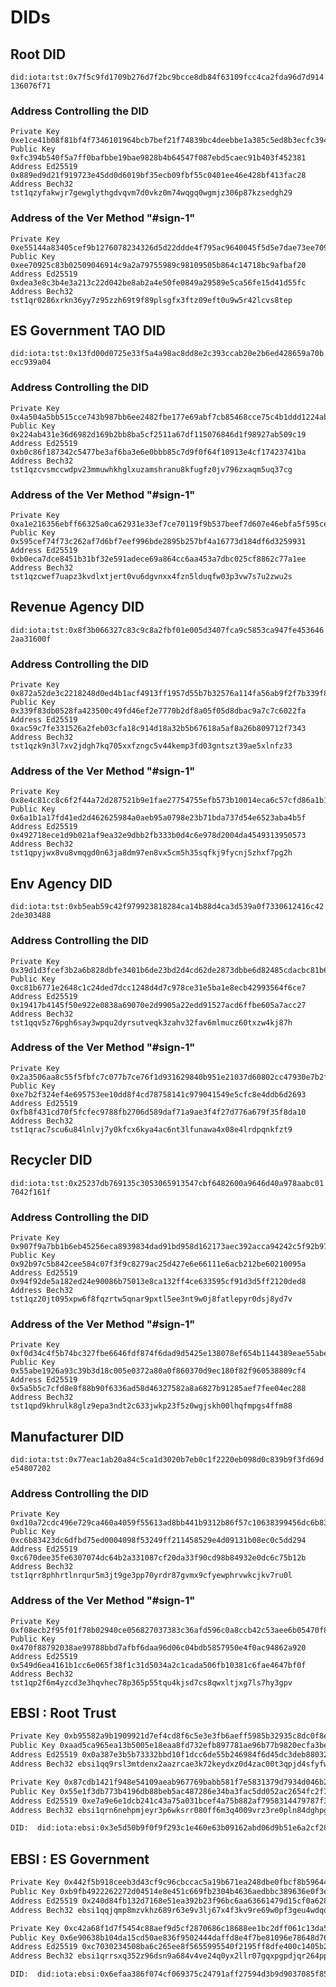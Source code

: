 # DIDs

## Root DID

`did:iota:tst:0x7f5c9fd1709b276d7f2bc9bcce8db84f63109fcc4ca2fda96d7d914136076f71`

### Address Controlling the DID

```text
Private Key 0xe1ce41b08f81bf4f7346101964bcb7bef21f74839bc4deebbe1a385c5ed8b3ecfc394b540f5a7ff0bafbbe19bae9828b4b64547f087ebd5caec91b403f452381
Public Key 0xfc394b540f5a7ff0bafbbe19bae9828b4b64547f087ebd5caec91b403f452381
Address Ed25519 0x889ed9d21f919723e45dd0d6019bf35ecb09fbf55c0401ee46e428bf413fac28
Address Bech32 tst1qzyfakwjr7gewglythgdvqvm7d0vkz0m74wqgq0wgmjz306p87kzsedgh29
```

### Address of the Ver Method "#sign-1"

```text
Private Key 0xe55144a83405cef9b1276078234326d5d22ddde4f795ac9640045f5d5e7dae73ee70925c83b02509046914c9a2a79755989c98109505b864c14718bc9afbaf20
Public Key 0xee70925c83b02509046914c9a2a79755989c98109505b864c14718bc9afbaf20
Address Ed25519 0xdea3e8c3b4e3a213c22d042be8ab2a4e50fe0849a29589e5ca56fe15d41d55fc
Address Bech32 tst1qr0286xrkn36yy7z95zzh69t9f89plsgfx3ftz09eft0u9w5r42lcvs8tep
```

## ES Government TAO DID

`did:iota:tst:0x13fd00d0725e33f5a4a98ac8dd8e2c393ccab20e2b6ed428659a70becc939a04`

### Address Controlling the DID

```text
Private Key 0x4a504a5bb515cce743b987bb6ee2482fbe177e69abf7cb85468cce75c4b1ddd1224ab431e36d6982d169b2bb8ba5cf2511a67df115076846d1f98927ab509c19
Public Key 0x224ab431e36d6982d169b2bb8ba5cf2511a67df115076846d1f98927ab509c19
Address Ed25519 0xb0c86f187342c5477be3af6ba3e6e0bbb85c7d9f0f64f10913e4cf17423741ba
Address Bech32 tst1qzcvsmccwdpv23mmuwhkhglxuzamshranu8kfugfz0jv796zxaqm5uq37cg
```

### Address of the Ver Method "#sign-1"

```text
Private Key 0xa1e216356ebff66325a0ca62931e33ef7ce70119f9b537beef7d607e46ebfa5f595cef74f73c262af7d6bf7eef996bde2895b257bf4a16773d184df6d3259931
Public Key 0x595cef74f73c262af7d6bf7eef996bde2895b257bf4a16773d184df6d3259931
Address Ed25519 0xb0eca7dce8451b31bf32e591adece69a864cc6aa453a7dbc025cf8862c77a1ee
Address Bech32 tst1qzcwef7uapz3kvdlxtjert0vu6dgvnxx4fzn5lduqfw03p3vw7s7u2zwu2s
```

## Revenue Agency DID

`did:iota:tst:0x8f3b066327c83c9c8a2fbf01e005d3407fca9c5853ca947fe4536462aa31600f`

### Address Controlling the DID

```text
Private Key 0x872a52de3c2218248d0ed4b1acf4913ff1957d55b7b32576a114fa56ab9f2f7b339f83db0528fa423500c49fd46ef2e7770b2df8a05f05d8dbac9a7c7c6022fa
Public Key 0x339f83db0528fa423500c49fd46ef2e7770b2df8a05f05d8dbac9a7c7c6022fa
Address Ed25519 0xac59c7fe331526a2feb03cfa18c914d18a32b5b67618a5af8a26b809712f7343
Address Bech32 tst1qzk9n3l7xv2jdgh7kq705xxfzngc5v44kemp3fd03gntszt39ae5xlnfz33
```

### Address of the Ver Method "#sign-1"

```text
Private Key 0x8e4c81cc8c6f2f44a72d287521b9e1fae27754755efb573b10014eca6c57cfd86a1b1a17fd41ed2d462625984a0aeb95a0798e23b71bda737d54e6523aba4b5f
Public Key 0x6a1b1a17fd41ed2d462625984a0aeb95a0798e23b71bda737d54e6523aba4b5f
Address Ed25519 0x492718ece1d9b021af9ea32e9dbb2fb333b0d4c6e978d2004da4549313950573
Address Bech32 tst1qpyjwx8vu8vmqgd0n63ja8dm97en8vx5cm5h35sqfkj9fycnj5zhxf7pg2h
```

## Env Agency DID

`did:iota:tst:0xb5eab59c42f979923818284ca14b88d4ca3d539a0f7330612416c422de303488`

### Address Controlling the DID

```text
Private Key 0x39d1d3fcef3b2a6b828dbfe3401b6de23bd2d4cd62de2873dbbe6d82485cdacbc81b6771e2648c1c24ded7dcc1248d4d7c978ce31e5ba1e8ecb42993564f6ce7
Public Key 0xc81b6771e2648c1c24ded7dcc1248d4d7c978ce31e5ba1e8ecb42993564f6ce7
Address Ed25519 0x19417b4145f50e922e0838a69070e2d9905a22edd91527acd6ffbe605a7acc27
Address Bech32 tst1qqv5z76pgh6say3wpqu2dyrsutveqk3zahv32fav6mlmucz60txzw4kj87h
```

### Address of the Ver Method "#sign-1"

```text
Private Key 0x2a3506aa8c55f5fbfc7c077b7ce76f1d931629840b951e21037d60802cc47930e7b2f324ef4e695753ee10dd8f4cd78758141c979041549e5cfc8e4ddb6d2693
Public Key 0xe7b2f324ef4e695753ee10dd8f4cd78758141c979041549e5cfc8e4ddb6d2693
Address Ed25519 0xfb8f431cd70f5fcfec9788fb2706d589daf71a9ae3f4f27d776a679f35f8da10
Address Bech32 tst1qrac7scu6u84lnlvj7y0kfcx6kya4ac6nt3lfunawa4x08e4lrdpqnkfzt9
```

## Recycler DID

`did:iota:tst:0x25237db769135c3053065913547cbf6482600a9646d40a978aabc017042f161f`

### Address Controlling the DID

```text
Private Key 0x907f9a7bb1b6eb45256eca8939834dad91bd958d162173aec392acca94242c5f92b97c5b842cee584c07f3f9c8279ac25d427e6e66111e6acb212be60210095a
Public Key 0x92b97c5b842cee584c07f3f9c8279ac25d427e6e66111e6acb212be60210095a
Address Ed25519 0x94f92de5a182ed24e90086b75013e8ca132ff4ce633595cf91d3d5ff2120ded8
Address Bech32 tst1qz20jt095xpw6f8fqzrtw5qnar9pxtl5ee3nt9w0j8fatlepyr0dsj8yd7v
```

### Address of the Ver Method "#sign-1"

```text
Private Key 0xf0d34c4f5b74bc327fbe6646fdf874f6dad9d5425e138078ef654b1144389eae55abe1926a93c39b3d18c005e0372a80a0f860370d9ec180f82f960538809cf4
Public Key 0x55abe1926a93c39b3d18c005e0372a80a0f860370d9ec180f82f960538809cf4
Address Ed25519 0x5a5b5c7cfd8e8f88b90f6336ad58d46327582a8a6827b91285aef7fee04ec288
Address Bech32 tst1qpd9khrulk8glz9epa3ndt2c633jwkp23f5z0wgjskh00lhqfmpgs4ffm88
```

## Manufacturer DID

`did:iota:tst:0x77eac1ab20a84c5ca1d3020b7eb0c1f2220eb098d0c839b9f3fd69de54807202`

### Address Controlling the DID

```text
Private Key 0xd10a72cdc496e729ca460a4059f55613ad8bb441b9312b86f57c10638399456dc6b83423dc6dfbd75ed0004098f53249ff211458529e4d09131b08ec0c5dd294
Public Key 0xc6b83423dc6dfbd75ed0004098f53249ff211458529e4d09131b08ec0c5dd294
Address Ed25519 0xc670dee35fe6307074dc64b2a331087cf20da33f90cd98b84932e0dc6c75b12b
Address Bech32 tst1qrr8phhrtlnrqur5m3jt9ge3pp70yrdr87gvmx9cfyewphrvwkcjkv7ru0l
```

### Address of the Ver Method "#sign-1"

```text
Private Key 0xf08ecb2f95f01f78b02940ce056827037383c36afd596c0a8ccb42c53aee6b05470f88792038ae99788bbd7afbf6daa96d06c04bdb5857950e4f0ac94862a920
Public Key 0x470f88792038ae99788bbd7afbf6daa96d06c04bdb5857950e4f0ac94862a920
Address Ed25519 0x549d6ea4161b1cc6e065f38f1c31d5034a2c1cada506fb10381c6fae4647bf0f
Address Bech32 tst1qp2f6m4yzcd3e3hqvhec78p365p55tqu4kjsd7cs8qwxltjxg7ls7hy3gpv
```

## EBSI : Root Trust

```txt
Private Key 0xb95582a9b1909921d7ef4cd8f6c5e3e3fb6aeff5985b32935c8dc0f8e9cfa15daad5ca965ea13b5005e18eaa8fd732efb897781ae96b77b9820ecfa3bea84126
Public Key 0xaad5ca965ea13b5005e18eaa8fd732efb897781ae96b77b9820ecfa3bea84126
Address Ed25519 0x0a387e3b5b73332bbd10f1dcc6de55b246984f6d45dc3deb880326d609225d54
Address Bech32 ebsi1qq9rsl3mtdenx2aazrcae3k72keydxz0d4zac00t3qpjd4sfyfw4gw49gf6

Private Key 0x87cdb1421f948e54109aeab967769babb581f7e5831379d7934d046b237684aa55e1f3db773b4196db88beb5ac487286e34ba3fac5dd052ac2654fc2f72f3fb7
Public Key 0x55e1f3db773b4196db88beb5ac487286e34ba3fac5dd052ac2654fc2f72f3fb7
Address Ed25519 0xe7a9e6e1dcb241c43a75a031bcef4a75b882af7958314479787f33d5a8b85134
Address Bech32 ebsi1qrn6nehpmjeyr3p6wksrr080ff6m3q4009vrz3re0pln84dghpgngxtx84m

DID:  did:iota:ebsi:0x3e5d50b9f0f9f293c1e460e63b09162abd06d9b51e6a2cf28a1e6f74932e9f44
```

## EBSI : ES Government

```txt
Private Key 0x442f5b918ceeb3d43cf9c96cbccac5a19b671ea248dbe0fbcf8b596447c24a04b9fb4922262272d04514e8e451c669fb2304b4636aedbbc389636e0f3e7df7e9
Public Key 0xb9fb4922262272d04514e8e451c669fb2304b4636aedbbc389636e0f3e7df7e9
Address Ed25519 0x240d84fb132d7168e51ea392b23f96bc6aa63661479d15cf0a628cf2ae6800be
Address Bech32 ebsi1qqjqmp8mzvkhz689r63e9v3lj67x4f3kv9re69w0pf3geu4wdqqtu8v7p9g

Private Key 0xc42a68f1d7f5454c88aef9d5cf2870686c18688ee1bc2dff061c13da5fd496336e90638b104da15cd50ae836f9502444daffd8e4f7be81096e78648d764bd16e
Public Key 0x6e90638b104da15cd50ae836f9502444daffd8e4f7be81096e78648d764bd16e
Address Ed25519 0xc7030234508ba6c265ee8f5655995540f2195ff8dfe400c1405b200d5aa8423a
Address Bech32 ebsi1qrrsxq352z96dsn9a684v4ve24q0yx2llr07gqxpgpdjqr264ppr5kr4pru

DID:  did:iota:ebsi:0x6efaa386f074cf069375c24791aff27594d3b9d9037085f855aa56f5d69fbb22
```
